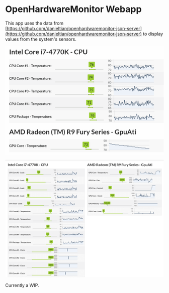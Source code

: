# OpenHardwareMonitor Webapp

This app uses the data from [https://github.com/danieltian/openhardwaremonitor-json-server](https://github.com/danieltian/openhardwaremonitor-json-server) to display values from the system's sensors.

![Animation](animation.gif)

![Screenshot](screenshot.png)

Currently a WIP.
